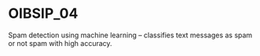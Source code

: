 # OIBSIP_04
Spam detection using machine learning – classifies text messages as spam or not spam with high accuracy.
